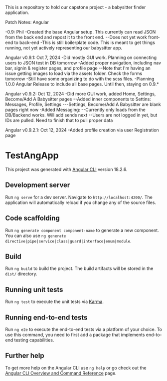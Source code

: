 This is a repository to hold our capstone project - a babysitter finder application.

Patch Notes: Angular

-0.9: Phil -Created the base Angular setup. This currently can read JSON from the back end and repost it to the front end. --Does not yet work front-end to back-end -This is still boilerplate code. This is meant to get things running, not yet actively representing our babysitter app.

Angular v0.9.1: Oct 7, 2024
-Did mostly GUI work. Planning on connecting users to JSON test in DB tomorrow
-Added proper navigation, including nav bar, signin & register pages, and profile page
--Note that I'm having an issue getting images to load via the assets folder. Check the forms tomorrow
-Still have some organizing to do with the scss files.
-Planning 1.0.0 Angular Release to include all base pages. Until then, staying on 0.9.*

Angular v0.9.2: Oct 12, 2024
-Did more GUI work, added Home, Settings, Become/Add A Babysitter pages
--Added inner components to Settins: Messages, Profile, Settings
---Settings, Become/Add A Babysitter are blank pages right now
-Added Messaging:
--Currently only loads from the DB/Backend works. Will add sends next
--Users are not logged in yet, but IDs are pulled. Need to finish that to pull proper data


Angular v0.9.2.1: Oct 12, 2024
-Added profile creation via user Registration page


# TestAngApp

This project was generated with [Angular CLI](https://github.com/angular/angular-cli) version 18.2.6.

## Development server

Run `ng serve` for a dev server. Navigate to `http://localhost:4200/`. The application will automatically reload if you change any of the source files.

## Code scaffolding

Run `ng generate component component-name` to generate a new component. You can also use `ng generate directive|pipe|service|class|guard|interface|enum|module`.

## Build

Run `ng build` to build the project. The build artifacts will be stored in the `dist/` directory.

## Running unit tests

Run `ng test` to execute the unit tests via [Karma](https://karma-runner.github.io).

## Running end-to-end tests

Run `ng e2e` to execute the end-to-end tests via a platform of your choice. To use this command, you need to first add a package that implements end-to-end testing capabilities.

## Further help

To get more help on the Angular CLI use `ng help` or go check out the [Angular CLI Overview and Command Reference](https://angular.dev/tools/cli) page.
